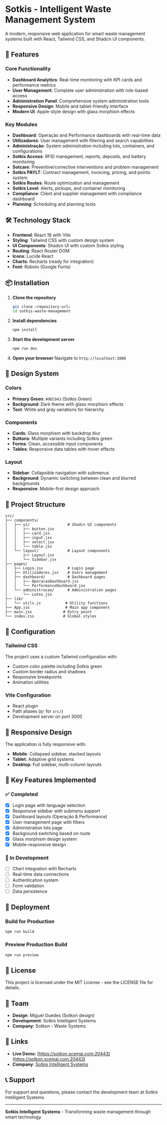 # Sotkis - Intelligent Waste Management System

A modern, responsive web application for smart waste management systems built with React, Tailwind CSS, and Shadcn UI components.

## 🚀 Features

### Core Functionality
- **Dashboard Analytics**: Real-time monitoring with KPI cards and performance metrics
- **User Management**: Complete user administration with role-based access
- **Administration Panel**: Comprehensive system administration tools
- **Responsive Design**: Mobile and tablet-friendly interface
- **Modern UI**: Apple-style design with glass morphism effects

### Key Modules
- **Dashboard**: Operação and Performance dashboards with real-time data
- **Utilizadores**: User management with filtering and search capabilities
- **Administração**: System administration including lots, containers, and configurations
- **Sotkis Access**: RFID management, reports, deposits, and battery monitoring
- **Sotcare**: Preventive/corrective interventions and problem management
- **Sotkis PAYLT**: Contract management, invoicing, pricing, and points system
- **Sotkis Routes**: Route optimization and management
- **Sotkis Level**: Alerts, pickups, and container monitoring
- **Compliance**: Client and supplier management with compliance dashboard
- **Planning**: Scheduling and planning tools

## 🛠️ Technology Stack

- **Frontend**: React 18 with Vite
- **Styling**: Tailwind CSS with custom design system
- **UI Components**: Shadcn UI with custom Sotkis styling
- **Routing**: React Router DOM
- **Icons**: Lucide React
- **Charts**: Recharts (ready for integration)
- **Font**: Roboto (Google Fonts)

## 📦 Installation

1. **Clone the repository**
   ```bash
   git clone <repository-url>
   cd sotkis-waste-management
   ```

2. **Install dependencies**
   ```bash
   npm install
   ```

3. **Start the development server**
   ```bash
   npm run dev
   ```

4. **Open your browser**
   Navigate to `http://localhost:3000`

## 🎨 Design System

### Colors
- **Primary Green**: `#9EC043` (Sotkis Green)
- **Background**: Dark theme with glass morphism effects
- **Text**: White and gray variations for hierarchy

### Components
- **Cards**: Glass morphism with backdrop blur
- **Buttons**: Multiple variants including Sotkis green
- **Forms**: Clean, accessible input components
- **Tables**: Responsive data tables with hover effects

### Layout
- **Sidebar**: Collapsible navigation with submenus
- **Background**: Dynamic switching between clean and blurred backgrounds
- **Responsive**: Mobile-first design approach

## 📁 Project Structure

```
src/
├── components/
│   ├── ui/                 # Shadcn UI components
│   │   ├── button.jsx
│   │   ├── card.jsx
│   │   ├── input.jsx
│   │   ├── select.jsx
│   │   └── table.jsx
│   └── layout/             # Layout components
│       ├── Layout.jsx
│       └── Sidebar.jsx
├── pages/
│   ├── Login.jsx           # Login page
│   ├── Utilizadores.jsx    # Users management
│   ├── dashboard/          # Dashboard pages
│   │   ├── OperacaoDashboard.jsx
│   │   └── PerformanceDashboard.jsx
│   └── administracao/      # Administration pages
│       └── Lotes.jsx
├── lib/
│   └── utils.js           # Utility functions
├── App.jsx                # Main app component
├── main.jsx              # Entry point
└── index.css             # Global styles
```

## 🔧 Configuration

### Tailwind CSS
The project uses a custom Tailwind configuration with:
- Custom color palette including Sotkis green
- Custom border radius and shadows
- Responsive breakpoints
- Animation utilities

### Vite Configuration
- React plugin
- Path aliases (`@/` for `src/`)
- Development server on port 3000

## 📱 Responsive Design

The application is fully responsive with:
- **Mobile**: Collapsed sidebar, stacked layouts
- **Tablet**: Adaptive grid systems
- **Desktop**: Full sidebar, multi-column layouts

## 🎯 Key Features Implemented

### ✅ Completed
- [x] Login page with language selection
- [x] Responsive sidebar with submenu support
- [x] Dashboard layouts (Operação & Performance)
- [x] User management page with filters
- [x] Administration lots page
- [x] Background switching based on route
- [x] Glass morphism design system
- [x] Mobile-responsive design

### 🚧 In Development
- [ ] Chart integration with Recharts
- [ ] Real-time data connections
- [ ] Authentication system
- [ ] Form validation
- [ ] Data persistence

## 🚀 Deployment

### Build for Production
```bash
npm run build
```

### Preview Production Build
```bash
npm run preview
```

## 📄 License

This project is licensed under the MIT License - see the LICENSE file for details.

## 👥 Team

- **Design**: Miguel Guedes (Sotkon design)
- **Development**: Sotkis Intelligent Systems
- **Company**: Sotkon - Waste Systems

## 🔗 Links

- **Live Demo**: [https://sotkon.scemai.com:20443](https://sotkon.scemai.com:20443)
- **Company**: [Sotkis Intelligent Systems](https://sotkis.com)

## 📞 Support

For support and questions, please contact the development team at Sotkis Intelligent Systems.

---

**Sotkis Intelligent Systems** - Transforming waste management through smart technology. 